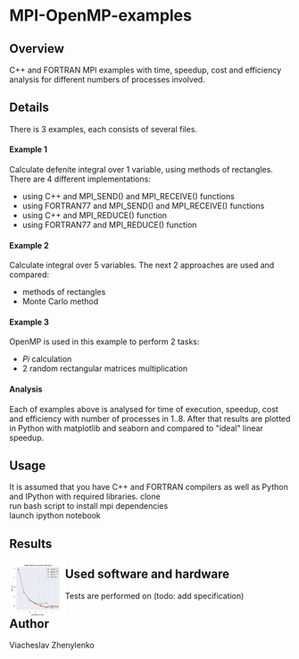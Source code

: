 # MPI-OpenMP-examples
## Overview
C++ and FORTRAN MPI examples with time, speedup, cost and efficiency analysis for different numbers of processes involved.

## Details
There is 3 examples, each consists of several files.

#### Example 1
Calculate defenite integral over 1 variable, using methods of rectangles. There are 4 different implementations:  
- using C++ and MPI_SEND() and MPI_RECEIVE() functions
- using FORTRAN77 and MPI_SEND() and MPI_RECEIVE() functions
- using C++ and MPI_REDUCE() function
- using FORTRAN77 and MPI_REDUCE() function

#### Example 2
Calculate integral over 5 variables. The next 2 approaches are used and compared:
- methods of rectangles
- Monte Carlo method

#### Example 3
OpenMP is used in this example to perform 2 tasks:
- _Pi_ calculation
- 2 random rectangular matrices multiplication

#### Analysis
Each of examples above is analysed for time of execution, speedup, cost and efficiency with number of processes in 1..8.
After that results are plotted in Python with matplotlib and seaborn and compared to "ideal" linear speedup.

## Usage
It is assumed that you have C++ and FORTRAN compilers as well as Python and IPython with required libraries.
clone  
run bash script to install mpi dependencies  
launch ipython notebook

## Results 
<img align="left" width="100" height="100" src="images/integral_time.jpg">

## Used software and hardware
Tests are performed on (todo: add specification)

## Author
Viacheslav Zhenylenko
